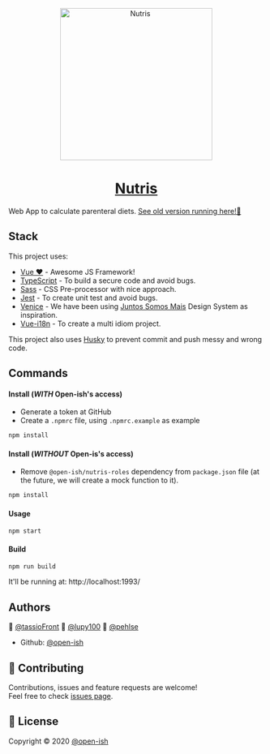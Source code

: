 <a href="https://nutris.firebaseapp.com/">
<p align="center">
  <img  src="https://img.icons8.com/cotton/2x/watermelon.png" alt="Nutris" width="300" />
</p>
<h1 align="center">Nutris</h1></a>

Web App to calculate parenteral diets. [See old version running here!👀](https://nutris.web.app/)

## Stack

This project uses:

- [Vue ❤️](https://vuejs.org/) - Awesome JS Framework!
- [TypeScript](https://www.typescriptlang.org/) - To build a secure code and avoid bugs.
- [Sass](https://sass-lang.com/) - CSS Pre-processor with nice approach.
- [Jest](https://jestjs.io/docs/en/getting-started) - To create unit test and avoid bugs.
- [Venice](https://github.com/juntossomosmais/venice) - We have been using [Juntos Somos Mais](https://github.com/juntossomosmais) Design System as inspiration.
- [Vue-i18n](https://github.com/intlify/vue-i18n-next) - To create a multi idiom project.

This project also uses [Husky](https://github.com/typicode/husky) to prevent commit and push messy and wrong code.

## Commands

#### Install (*WITH* Open-ish's access)

- Generate a token at GitHub
- Create a `.npmrc` file, using `.npmrc.example` as example

```sh
npm install
```

#### Install (*WITHOUT* Open-is's access)

- Remove `@open-ish/nutris-roles` dependency from `package.json` file (at the future, we will create a mock function to it).

```sh
npm install
```

#### Usage

```sh
npm start
```

#### Build

```sh
npm run build
```

It'll be running at: http://localhost:1993/

## Authors

👤 [@tassioFront](https://github.com/tassioFront)
👤 [@lupy100](https://github.com/lupy100)
👤 [@pehlse](https://github.com/pehlse)

- Github: [@open-ish](https://github.com/open-ish)

## 🤝 Contributing

Contributions, issues and feature requests are welcome!<br />Feel free to check [issues page](https://github.com/open-ish/nutris/issues).

## 📝 License

Copyright © 2020 [@open-ish](https://github.com/open-ish)
